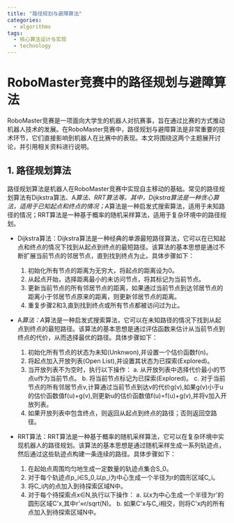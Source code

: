 ```yaml
---  
title: "路径规划与避障算法"  
categories:  
  - algorithms  
tags: 
  - 核心算法设计与实现 
  - technology  
---  
```


# RoboMaster竞赛中的路径规划与避障算法

RoboMaster竞赛是一项面向大学生的机器人对抗赛事，旨在通过比赛的方式推动机器人技术的发展。在RoboMaster竞赛中，路径规划与避障算法是非常重要的技术环节，它们直接影响到机器人在比赛中的表现。本文将围绕这两个主题展开讨论，并引用相关资料进行说明。

## 1. 路径规划算法

路径规划算法是机器人在RoboMaster竞赛中实现自主移动的基础。常见的路径规划算法有Dijkstra算法、A*算法、RRT算法等。其中，Dijkstra算法是一种贪心算法，适用于已知起点和终点的情况；A*算法是一种启发式搜索算法，适用于未知路径的情况；RRT算法是一种基于概率的随机采样算法，适用于复杂环境中的路径规划。

- Dijkstra算法：Dijkstra算法是一种经典的单源最短路径算法，它可以在已知起点和终点的情况下找到从起点到终点的最短路径。该算法的基本思想是通过不断扩展当前节点的邻居节点，直到找到终点为止。具体步骤如下：

  1. 初始化所有节点的距离为无穷大，将起点的距离设为0。
  2. 从起点开始，选择距离最小的未访问节点，将其标记为当前节点。
  3. 更新当前节点的所有邻居节点的距离，如果通过当前节点到达邻居节点的距离小于邻居节点原来的距离，则更新邻居节点的距离。
  4. 重复步骤2和3,直到找到终点或所有节点都被访问过为止。

- A*算法：A*算法是一种启发式搜索算法，它可以在未知路径的情况下找到从起点到终点的最短路径。该算法的基本思想是通过评估函数来估计从当前节点到终点的代价，从而选择最优的路径。具体步骤如下：

  1. 初始化所有节点的状态为未知(Unknwon),并设置一个估价函数f(n)。
  2. 将起点加入开放列表(Open List),并设置其状态为已探索(Explored)。
  3. 当开放列表不为空时，执行以下操作：
     a. 从开放列表中选择代价最小的节点u作为当前节点。
     b. 将当前节点标记为已探索(Explored)。
     c. 对于当前节点的所有邻居节点v,计算通过当前节点到达v的代价g(v),如果g(v)小于u的估价函数值f(u)+g(v),则更新u的估价函数值f(u)=f(u)+g(v),并将v加入开放列表。
  4. 如果开放列表中包含终点，则返回从起点到终点的路径；否则返回空路径。

- RRT算法：RRT算法是一种基于概率的随机采样算法，它可以在复杂环境中实现机器人的路径规划。该算法的基本思想是通过随机采样生成一系列轨迹点，然后通过这些轨迹点构建一条连续的路径。具体步骤如下：

  1. 在起始点周围均匀地生成一定数量的轨迹点集合S_0。
  2. 对于每个轨迹点p_i∈S_0,以p_i为中心生成一个半径为r的圆形区域C_i。
  3. 将C_i内的点加入到待探索区域N中。
  4. 对于每个待探索点x∈N,执行以下操作：
     a. 以x为中心生成一个半径为r'的圆形区域C'x,其中r'≈r/sqrt(N)。
     b. 如果C'x与C_i相交，则将C'x内的所有点加入到待探索区域N中。 
